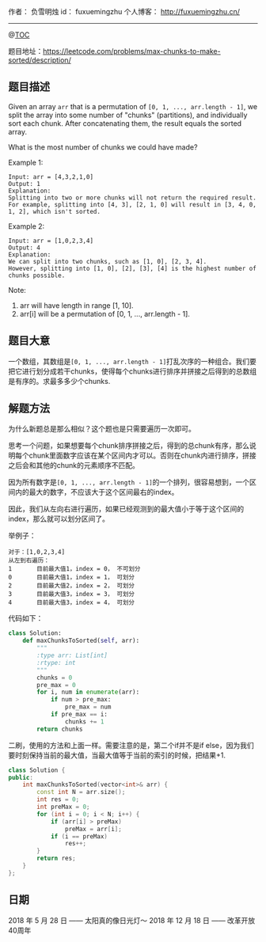 
作者： 负雪明烛
id：	fuxuemingzhu
个人博客：	http://fuxuemingzhu.cn/

---
@[TOC](目录)

题目地址：https://leetcode.com/problems/max-chunks-to-make-sorted/description/

## 题目描述

Given an array ``arr`` that is a permutation of ``[0, 1, ..., arr.length - 1]``, we split the array into some number of "chunks" (partitions), and individually sort each chunk.  After concatenating them, the result equals the sorted array.

What is the most number of chunks we could have made?

Example 1:
    
    Input: arr = [4,3,2,1,0]
    Output: 1
    Explanation:
    Splitting into two or more chunks will not return the required result.
    For example, splitting into [4, 3], [2, 1, 0] will result in [3, 4, 0, 1, 2], which isn't sorted.
    
Example 2:
    
    Input: arr = [1,0,2,3,4]
    Output: 4
    Explanation:
    We can split into two chunks, such as [1, 0], [2, 3, 4].
    However, splitting into [1, 0], [2], [3], [4] is the highest number of chunks possible.

Note:

1. arr will have length in range [1, 10].
1. arr[i] will be a permutation of [0, 1, ..., arr.length - 1].

## 题目大意

一个数组，其数组是``[0, 1, ..., arr.length - 1]``打乱次序的一种组合。我们要把它进行划分成若干chunks，使得每个chunks进行排序并拼接之后得到的总数组是有序的。求最多多少个chunks.

## 解题方法

为什么新题总是那么相似？这个题也是只需要遍历一次即可。

思考一个问题，如果想要每个chunk排序拼接之后，得到的总chunk有序，那么说明每个chunk里面数字应该在某个区间内才可以。否则在chunk内进行排序，拼接之后会和其他的chunk的元素顺序不匹配。

因为所有数字是``[0, 1, ..., arr.length - 1]``的一个排列，很容易想到，一个区间内的最大的数字，不应该大于这个区间最右的index。

因此，我们从左向右进行遍历，如果已经观测到的最大值小于等于这个区间的index，那么就可以划分区间了。

举例子：

    对于：[1,0,2,3,4]
    从左到右遍历：
    1       目前最大值1，index = 0， 不可划分
    0       目前最大值1，index = 1， 可划分
    2       目前最大值2，index = 2， 可划分
    3       目前最大值3，index = 3， 可划分
    4       目前最大值3，index = 4， 可划分

代码如下：

```python
class Solution:
    def maxChunksToSorted(self, arr):
        """
        :type arr: List[int]
        :rtype: int
        """
        chunks = 0
        pre_max = 0
        for i, num in enumerate(arr):
            if num > pre_max:
                pre_max = num
            if pre_max == i:
                chunks += 1
        return chunks
```

二刷，使用的方法和上面一样。需要注意的是，第二个if并不是if else，因为我们要时刻保持当前的最大值，当最大值等于当前的索引的时候，把结果+1.

```cpp
class Solution {
public:
    int maxChunksToSorted(vector<int>& arr) {
        const int N = arr.size();
        int res = 0;
        int preMax = 0;
        for (int i = 0; i < N; i++) {
            if (arr[i] > preMax)
                preMax = arr[i];
            if (i == preMax)
                res++;
        }
        return res;
    }
};
```

## 日期

2018 年 5 月 28 日 —— 太阳真的像日光灯～
2018 年 12 月 18 日 —— 改革开放40周年
